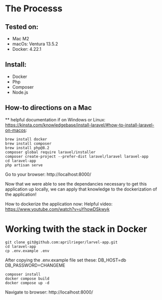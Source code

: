 # The Processs

## Tested on:
- Mac M2
- macOs: Ventura 13.5.2
- Docker: 4.22.1

## Install:
- Docker
- Php
- Composer
- Node.js

## How-to directions on a Mac

** helpful documentation if on Windows or Linux:
https://kinsta.com/knowledgebase/install-laravel/#how-to-install-laravel-on-macos:

```
brew install docker
brew install composer
brew install php@8.2
composer global require laravel/installer
composer create-project --prefer-dist laravel/laravel laravel-app
cd laravel-app
php artisan serve
```

Go to your browser: http://localhost:8000/

Now that we were able to see the dependancies necessary to get this application up locally, we can apply that knowledge to the dockerization of the application! 

How to dockerize the application now:
Helpful video: https://www.youtube.com/watch?v=uYhowDSkwyk

# Working twith the stack in Docker
```
git clone git@github.com:aprilrieger/larvel-app.git
cd laravel-app
cp .env.example .env
```

After copying the .env.example file set these:
DB_HOST=db
DB_PASSWORD=CHANGEME

```
composer install
docker compose build
docker compose up -d
```

Navigate to browser: http://localhost:8000/